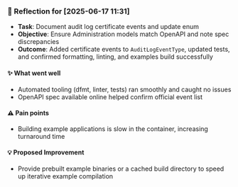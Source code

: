 ### :book: Reflection for [2025-06-17 11:31]
- **Task**: Document audit log certificate events and update enum
- **Objective**: Ensure Administration models match OpenAPI and note spec discrepancies
- **Outcome**: Added certificate events to `AuditLogEventType`, updated tests, and confirmed formatting, linting, and examples build successfully

#### :sparkles: What went well
- Automated tooling (dfmt, linter, tests) ran smoothly and caught no issues
- OpenAPI spec available online helped confirm official event list

#### :warning: Pain points
- Building example applications is slow in the container, increasing turnaround time

#### :bulb: Proposed Improvement
- Provide prebuilt example binaries or a cached build directory to speed up iterative example compilation
